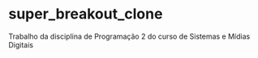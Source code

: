 # super_breakout_clone
Trabalho da disciplina de Programação 2 do curso de Sistemas e Mídias Digitais
